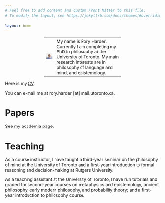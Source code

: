 ```yaml
---
# Feel free to add content and custom Front Matter to this file.
# To modify the layout, see https://jekyllrb.com/docs/themes/#overriding-theme-defaults

layout: home
---
```


<center><table style="max-width:50%" border="0">
  <tr>
    <td><center><img src="GMP9241edit.png" style="max-width:90%;"></center></td>
    <td>My name is Rory Harder. Currently I am completing my PhD in philosophy at the University of Toronto. My main research interests are in philosophy of language and mind, and epistemology.</td> 
  </tr>
</table></center>

Here is my <a href="RH_FULLCV.pdf">CV</a>.

You can e-mail me at rory.harder [at] mail.utoronto.ca.

# Papers

See my [academia page](https://utoronto.academia.edu/RoryHarder).

# Teaching

As a course instructor, I have taught a third-year seminar on the philosophy of mind at the University of Toronto and a first-year introduction to formal reasoning and decision-making at Rutgers University.

As a teaching assistant at the University of Toronto, I have run tutorials and graded for second-year courses on metaphysics and epistemology, ancient philosophy, early modern philosophy, and probability theory; and a first-year introduction to philosophy course.





